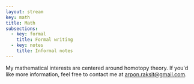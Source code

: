 ```yaml
---
layout: stream
key: math
title: Math
subsections:
  - key: formal
    title: Formal writing
  - key: notes
    title: Informal notes
---
```


My mathematical interests are centered around homotopy theory. If you'd like more information, feel free to contact me at [arpon.raksit@gmail.com](mailto:arpon.raksit@gmail.com).
